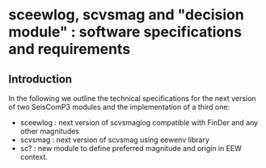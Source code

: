 # sceewlog, scvsmag and "decision module" : software specifications and requirements

## Introduction
In the following we outline the technical specifications for the next version of two SeisComP3 modules and the implementation of a third one:
- sceewlog : next version of scvsmaglog compatible with FinDer and any other magnitudes
- scvsmag : next version of scvsmag using eewenv library
- sc? : new module to define preferred magnitude and origin in EEW context.


